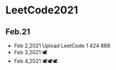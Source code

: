 # LeetCode2021
## Feb.21

- Feb 2,2021 Upload LeetCode 1 424 888
- Feb 3,2021 :dove:
- Feb 4,2021 :dove::dove::dove:
